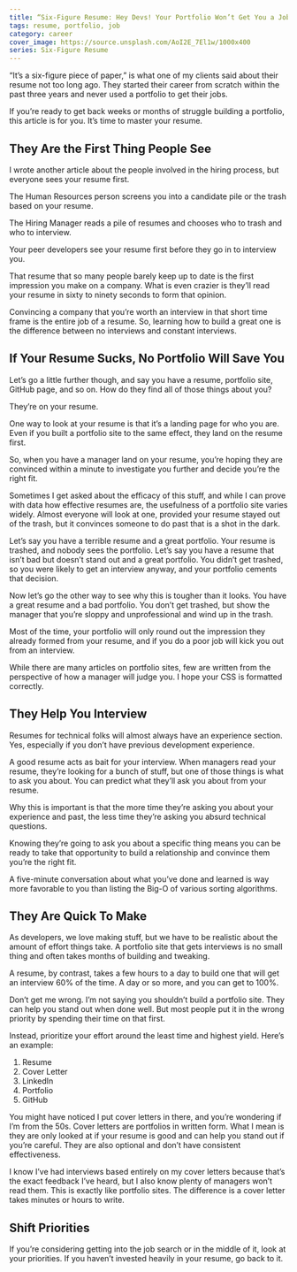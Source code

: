 ```yaml
---
title: “Six-Figure Resume: Hey Devs! Your Portfolio Won’t Get You a Job, But Your Resume Will!”
tags: resume, portfolio, job
category: career
cover_image: https://source.unsplash.com/AoI2E_7El1w/1000x400
series: Six-Figure Resume
---
```

“It’s a six-figure piece of paper,” is what one of my clients said about their resume not too long ago. They started their career from scratch within the past three years and never used a portfolio to get their jobs.

If you’re ready to get back weeks or months of struggle building a portfolio, this article is for you. It’s time to master your resume.

## They Are the First Thing People See

I wrote another article about the people involved in the hiring process, but everyone sees your resume first.

The Human Resources person screens you into a candidate pile or the trash based on your resume.

The Hiring Manager reads a pile of resumes and chooses who to trash and who to interview.

Your peer developers see your resume first before they go in to interview you.

That resume that so many people barely keep up to date is the first impression you make on a company. What is even crazier is they’ll read your resume in sixty to ninety seconds to form that opinion.

Convincing a company that you’re worth an interview in that short time frame is the entire job of a resume. So, learning how to build a great one is the difference between no interviews and constant interviews.

## If Your Resume Sucks, No Portfolio Will Save You

Let’s go a little further though, and say you have a resume, portfolio site, GitHub page, and so on. How do they find all of those things about you?

They’re on your resume.

One way to look at your resume is that it’s a landing page for who you are. Even if you built a portfolio site to the same effect, they land on the resume first.

So, when you have a manager land on your resume, you’re hoping they are convinced within a minute to investigate you further and decide you’re the right fit.

Sometimes I get asked about the efficacy of this stuff, and while I can prove with data how effective resumes are, the usefulness of a portfolio site varies widely. Almost everyone will look at one, provided your resume stayed out of the trash, but it convinces someone to do past that is a shot in the dark.

Let’s say you have a terrible resume and a great portfolio. Your resume is trashed, and nobody sees the portfolio. Let’s say you have a resume that isn’t bad but doesn’t stand out and a great portfolio. You didn’t get trashed, so you were likely to get an interview anyway, and your portfolio cements that decision.

Now let’s go the other way to see why this is tougher than it looks. You have a great resume and a bad portfolio. You don’t get trashed, but show the manager that you’re sloppy and unprofessional and wind up in the trash.

Most of the time, your portfolio will only round out the impression they already formed from your resume, and if you do a poor job will kick you out from an interview.

While there are many articles on portfolio sites, few are written from the perspective of how a manager will judge you. I hope your CSS is formatted correctly.

## They Help You Interview

Resumes for technical folks will almost always have an experience section. Yes, especially if you don’t have previous development experience.

A good resume acts as bait for your interview. When managers read your resume, they’re looking for a bunch of stuff, but one of those things is what to ask you about. You can predict what they’ll ask you about from your resume.

Why this is important is that the more time they’re asking you about your experience and past, the less time they’re asking you absurd technical questions.

Knowing they’re going to ask you about a specific thing means you can be ready to take that opportunity to build a relationship and convince them you’re the right fit.

A five-minute conversation about what you’ve done and learned is way more favorable to you than listing the Big-O of various sorting algorithms.

## They Are Quick To Make

As developers, we love making stuff, but we have to be realistic about the amount of effort things take. A portfolio site that gets interviews is no small thing and often takes months of building and tweaking.

A resume, by contrast, takes a few hours to a day to build one that will get an interview 60% of the time. A day or so more, and you can get to 100%.

Don’t get me wrong. I’m not saying you shouldn’t build a portfolio site. They can help you stand out when done well. But most people put it in the wrong priority by spending their time on that first.

Instead, prioritize your effort around the least time and highest yield. Here’s an example:

1. Resume
2. Cover Letter
3. LinkedIn
4. Portfolio
5. GitHub

You might have noticed I put cover letters in there, and you’re wondering if I’m from the 50s. Cover letters are portfolios in written form. What I mean is they are only looked at if your resume is good and can help you stand out if you’re careful. They are also optional and don’t have consistent effectiveness. 

I know I’ve had interviews based entirely on my cover letters because that’s the exact feedback I’ve heard, but I also know plenty of managers won’t read them. This is exactly like portfolio sites. The difference is a cover letter takes minutes or hours to write.

## Shift Priorities

If you’re considering getting into the job search or in the middle of it, look at your priorities. If you haven’t invested heavily in your resume, go back to it.